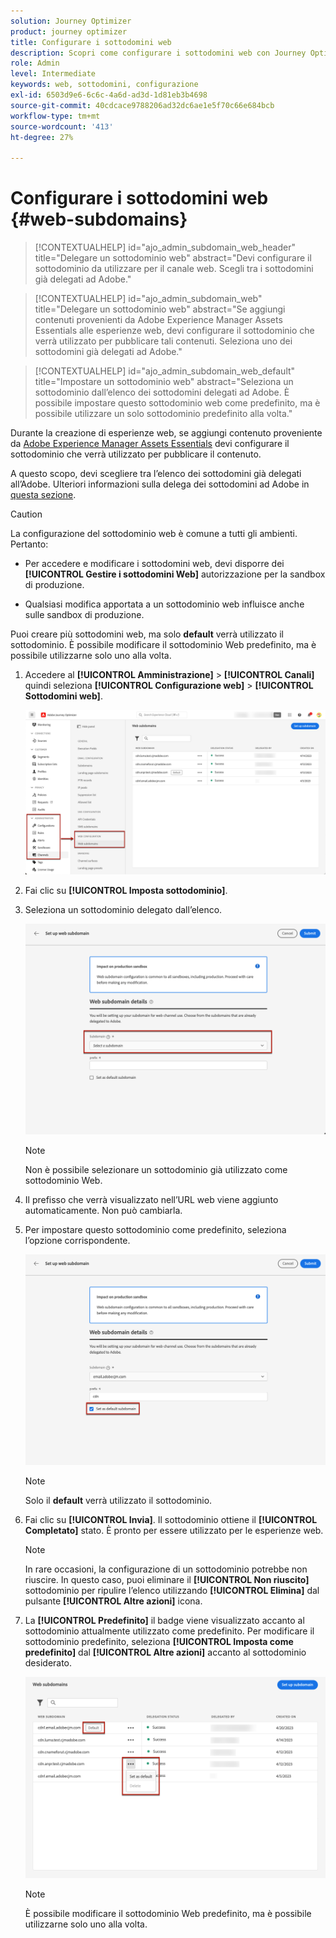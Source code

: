 ```yaml
---
solution: Journey Optimizer
product: journey optimizer
title: Configurare i sottodomini web
description: Scopri come configurare i sottodomini web con Journey Optimizer
role: Admin
level: Intermediate
keywords: web, sottodomini, configurazione
exl-id: 6503d9e6-6c6c-4a6d-ad3d-1d81eb3b4698
source-git-commit: 40cdcace9788206ad32dc6ae1e5f70c66e684bcb
workflow-type: tm+mt
source-wordcount: '413'
ht-degree: 27%

---
```


# Configurare i sottodomini web {#web-subdomains}

>[!CONTEXTUALHELP]
>id="ajo_admin_subdomain_web_header"
>title="Delegare un sottodominio web"
>abstract="Devi configurare il sottodominio da utilizzare per il canale web. Scegli tra i sottodomini già delegati ad Adobe."

>[!CONTEXTUALHELP]
>id="ajo_admin_subdomain_web"
>title="Delegare un sottodominio web"
>abstract="Se aggiungi contenuti provenienti da Adobe Experience Manager Assets Essentials alle esperienze web, devi configurare il sottodominio che verrà utilizzato per pubblicare tali contenuti. Seleziona uno dei sottodomini già delegati ad Adobe."

>[!CONTEXTUALHELP]
>id="ajo_admin_subdomain_web_default"
>title="Impostare un sottodominio web"
>abstract="Seleziona un sottodominio dall’elenco dei sottodomini delegati ad Adobe. È possibile impostare questo sottodominio web come predefinito, ma è possibile utilizzare un solo sottodominio predefinito alla volta."

Durante la creazione di esperienze web, se aggiungi contenuto proveniente da [Adobe Experience Manager Assets Essentials](../email/assets-essentials.md) devi configurare il sottodominio che verrà utilizzato per pubblicare il contenuto.

A questo scopo, devi scegliere tra l’elenco dei sottodomini già delegati all’Adobe. Ulteriori informazioni sulla delega dei sottodomini ad Adobe in [questa sezione](../configuration/delegate-subdomain.md).

>[!CAUTION]
>
>La configurazione del sottodominio web è comune a tutti gli ambienti. Pertanto:
>
>* Per accedere e modificare i sottodomini web, devi disporre dei **[!UICONTROL Gestire i sottodomini Web]** autorizzazione per la sandbox di produzione.
>
> * Qualsiasi modifica apportata a un sottodominio web influisce anche sulle sandbox di produzione.


Puoi creare più sottodomini web, ma solo **default** verrà utilizzato il sottodominio. È possibile modificare il sottodominio Web predefinito, ma è possibile utilizzarne solo uno alla volta.

1. Accedere al **[!UICONTROL Amministrazione]** > **[!UICONTROL Canali]** quindi seleziona **[!UICONTROL Configurazione web]** > **[!UICONTROL Sottodomini web]**.

   ![](assets/web-access-subdomains.png)

1. Fai clic su **[!UICONTROL Imposta sottodominio]**.

1. Seleziona un sottodominio delegato dall’elenco.

   ![](assets/web-subdomain-details.png)

   >[!NOTE]
   >
   >Non è possibile selezionare un sottodominio già utilizzato come sottodominio Web.

1. Il prefisso che verrà visualizzato nell’URL web viene aggiunto automaticamente. Non può cambiarla.

1. Per impostare questo sottodominio come predefinito, seleziona l’opzione corrispondente.

   ![](assets/web-subdomain-details-default.png)

   >[!NOTE]
   >
   >Solo il **default** verrà utilizzato il sottodominio.

1. Fai clic su **[!UICONTROL Invia]**. Il sottodominio ottiene il **[!UICONTROL Completato]** stato. È pronto per essere utilizzato per le esperienze web.

   >[!NOTE]
   >
   >In rare occasioni, la configurazione di un sottodominio potrebbe non riuscire. In questo caso, puoi eliminare il **[!UICONTROL Non riuscito]** sottodominio per ripulire l’elenco utilizzando **[!UICONTROL Elimina]** dal pulsante **[!UICONTROL Altre azioni]** icona.

1. La **[!UICONTROL Predefinito]** il badge viene visualizzato accanto al sottodominio attualmente utilizzato come predefinito. Per modificare il sottodominio predefinito, seleziona **[!UICONTROL Imposta come predefinito]** dal **[!UICONTROL Altre azioni]** accanto al sottodominio desiderato.

   ![](assets/web-subdomain-default.png)

   >[!NOTE]
   >
   >È possibile modificare il sottodominio Web predefinito, ma è possibile utilizzarne solo uno alla volta.

   <!--Only a subdomain with the **[!UICONTROL Success]** status can be set as default.

    You cannot delete a subdomain with the **[!UICONTROL Processing]** status.-->

